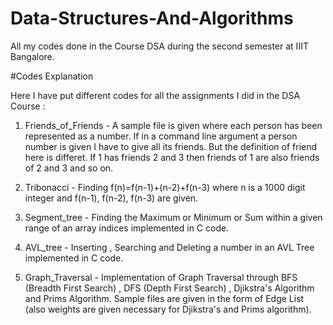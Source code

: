 # Data-Structures-And-Algorithms
All my codes done in the Course DSA during the second semester at IIIT Bangalore.

#Codes Explanation

Here I have put different codes for all the assignments I did in the DSA Course :

1. Friends_of_Friends - A sample file is given where each person has been represented as a number. If in a command line argument a person number is given I have to give all its friends.
   But the definition of friend here is differet. If 1 has friends 2 and 3 then friends of 1 are also friends of 2 and 3 and so on.

2. Tribonacci - Finding f(n)=f(n-1)+(n-2)+f(n-3) where n is a 1000 digit integer and f(n-1), f(n-2), f(n-3) are given.

3. Segment_tree - Finding the Maximum or Minimum or Sum within a given range of an array indices implemented in C code.

4. AVL_tree - Inserting , Searching and Deleting a number in an AVL Tree implemented in C code.

5. Graph_Traversal - Implementation of Graph Traversal through BFS (Breadth First Search) , DFS (Depth First Search) , Djikstra's Algorithm and Prims Algorithm.
   Sample files are given in the form of Edge List (also weights are given necessary for Djikstra's and Prims algorithm).
